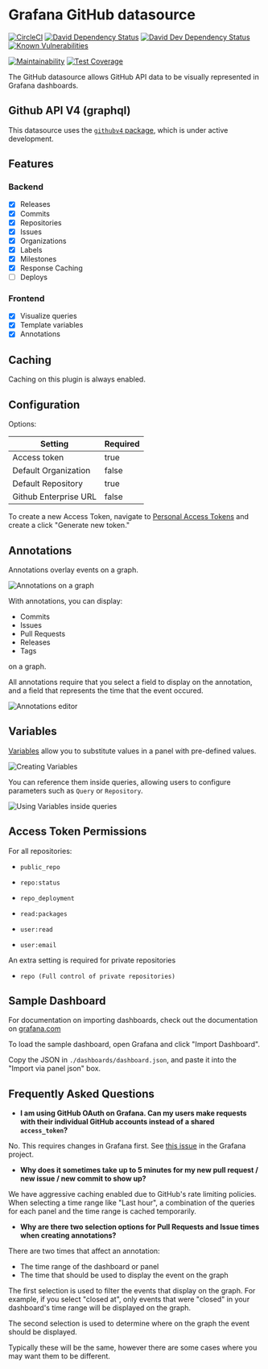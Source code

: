 # Grafana GitHub datasource

[![CircleCI](https://circleci.com/gh/grafana/github-datasource.svg?style=svg)](https://circleci.com/gh/grafana/github-datasource)
[![David Dependency Status](https://david-dm.org/grafana/github-datasource.svg)](https://david-dm.org/grafana/github-datasource)
[![David Dev Dependency Status](https://david-dm.org/grafana/github-datasource/dev-status.svg)](https://david-dm.org/grafana/github-datasource/?type=dev)
[![Known Vulnerabilities](https://snyk.io/test/github/grafana/github-datasource/badge.svg)](https://snyk.io/test/github/grafana/github-datasource)

[![Maintainability](https://api.codeclimate.com/v1/badges/30a924eb80d5f6b1cf9c/maintainability)](https://codeclimate.com/github/grafana/github-datasource/maintainability)
[![Test Coverage](https://api.codeclimate.com/v1/badges/30a924eb80d5f6b1cf9c/test_coverage)](https://codeclimate.com/github/grafana/github-datasource/test_coverage)

The GitHub datasource allows GitHub API data to be visually represented in Grafana dashboards.
## Github API V4 (graphql)

This datasource uses the [`githubv4` package](https://github.com/shurcooL/githubv4), which is under active development.

## Features

### Backend
* [x] Releases
* [x] Commits
* [x] Repositories
* [x] Issues
* [x] Organizations
* [x] Labels
* [x] Milestones
* [x] Response Caching
* [ ] Deploys

### Frontend
* [x] Visualize queries
* [x] Template variables
* [x] Annotations

## Caching

Caching on this plugin is always enabled.

## Configuration

Options:

| Setting | Required |
|---------|----------|
| Access token | true |
| Default Organization | false |
| Default Repository | true |
| Github Enterprise URL | false |

To create a new Access Token, navigate to [Personal Access Tokens](https://github.com/settings/tokens) and create a click "Generate new token."

## Annotations

Annotations overlay events on a graph.

![Annotations on a graph](./docs/screenshots/annotations.png)

With annotations, you can display:

* Commits
* Issues
* Pull Requests
* Releases
* Tags

on a graph.

All annotations require that you select a field to display on the annotation, and a field that represents the time that the event occured.

![Annotations editor](./docs/screenshots/annotations-editor.png)

## Variables

[Variables](https://grafana.com/docs/grafana/latest/variables/templates-and-variables/) allow you to substitute values in a panel with pre-defined values.

![Creating Variables](./docs/screenshots/variables-create.png)

You can reference them inside queries, allowing users to configure parameters such as `Query` or `Repository`.

![Using Variables inside queries](./docs/screenshots/using-variables.png)


## Access Token Permissions

For all repositories:
* `public_repo`
* `repo:status`
* `repo_deployment`
* `read:packages`

* `user:read`
* `user:email`

An extra setting is required for private repositories
* `repo (Full control of private repositories)`

## Sample Dashboard

For documentation on importing dashboards, check out the documentation on [grafana.com](https://grafana.com/docs/grafana/latest/reference/export_import/#importing-a-dashboard)

To load the sample dashboard, open Grafana and click "Import Dashboard".

Copy the JSON in `./dashboards/dashboard.json`, and paste it into the "Import via panel json" box.

## Frequently Asked Questions

* **I am using GitHub OAuth on Grafana. Can my users make requests with their individual GitHub accounts instead of a shared `access_token`?**

No. This requires changes in Grafana first. See [this issue](https://github.com/grafana/grafana/issues/26023) in the Grafana project.

* **Why does it sometimes take up to 5 minutes for my new pull request / new issue / new commit to show up?**

We have aggressive caching enabled due to GitHub's rate limiting policies. When selecting a time range like "Last hour", a combination of the queries for each panel and the time range is cached temporarily.

* **Why are there two selection options for Pull Requests and Issue times when creating annotations?**

There are two times that affect an annotation:

* The time range of the dashboard or panel
* The time that should be used to display the event on the graph

The first selection is used to filter the events that display on the graph. For example, if you select "closed at", only events that were "closed" in your dashboard's time range will be displayed on the graph.

The second selection is used to determine where on the graph the event should be displayed.

Typically these will be the same, however there are some cases where you may want them to be different.
